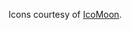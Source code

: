 Icons courtesy of [IcoMoon][].

[IcoMoon]: https://github.com/Keyamoon/IcoMoon--limited-/tree/64637c7e1118a0626f419304e61babcf58847cca
